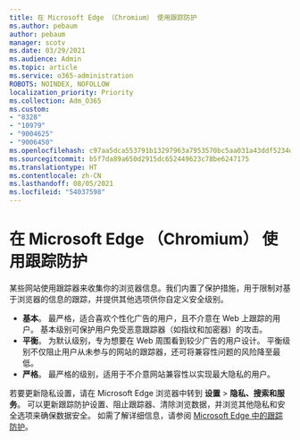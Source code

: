 ```yaml
---
title: 在 Microsoft Edge （Chromium） 使用跟踪防护
ms.author: pebaum
author: pebaum
manager: scotv
ms.date: 03/29/2021
ms.audience: Admin
ms.topic: article
ms.service: o365-administration
ROBOTS: NOINDEX, NOFOLLOW
localization_priority: Priority
ms.collection: Adm_O365
ms.custom:
- "8328"
- "10979"
- "9004625"
- "9006450"
ms.openlocfilehash: c97aa5dca553791b13297963a7953570bc5aa031a43ddf5234d5352f09c7eec6
ms.sourcegitcommit: b5f7da89a650d2915dc652449623c78be6247175
ms.translationtype: HT
ms.contentlocale: zh-CN
ms.lasthandoff: 08/05/2021
ms.locfileid: "54037598"
---
```

# <a name="use-tracking-prevention-in-microsoft-edge-chromium"></a>在 Microsoft Edge （Chromium） 使用跟踪防护

某些网站使用跟踪器来收集你的浏览器信息。我们内置了保护措施，用于限制对基于浏览器的信息的跟踪，并提供其他选项供你自定义安全级别。

- **基本**。 最严格，适合喜欢个性化广告的用户，且不介意在 Web 上跟踪的用户。 基本级别可保护用户免受恶意跟踪器（如指纹和加密器）的攻击。
- **平衡**。 为默认级别，专为想要在 Web 周围看到较少广告的用户设计。 平衡级别不仅阻止用户从未参与的网站的跟踪器，还可将兼容性问题的风险降至最低。
- **严格**。 最严格的级别，适用于不介意网站兼容性以实现最大隐私的用户。

若要更新隐私设置，请在 Microsoft Edge 浏览器中转到 **设置** > **隐私、搜索和服务**。 可以更新跟踪防护设置、阻止跟踪器、清除浏览数据，并浏览其他隐私和安全选项来确保数据安全。 如需了解详细信息，请参阅 [Microsoft Edge 中的跟踪防护](/microsoft-edge/web-platform/tracking-prevention)。 